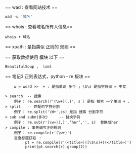 == wad : 查看网站技术  == 
```python 
wad -u '域名'
```

== whois : 查看域名所有人信息== 

    whois + 域名

== xpath : 是指类似 正则的 规则 == 

== 获取数据使用 模块 以下 == 

    BeautifulSoup ,  lxml

== 笔记3 正则表达式，python - re 板块 == 

        w = word >>  + : 是指单词 多个 ; \S\s 是指字符串 = 中文

    > search  -- 搜索
        例子： re.search(r'(\w+)(,)', s ) 是指 搜索 一个单词 + ，
    > split   -- 匹配的字符分割
        例子： re.split('\W+',ss) 是指 搜索 分割字符
    > sub and subn(多次)     -- 替换字符
        例子： re.sub(r'(\w+)(,)',‘her‘,'', s)  替换成her
    > compile : 事先编写正则规则
        例子： re.compile(r'(\w+)') 
        百度标题获取 ：
             pt = re.compile(r'(<title>)([\S\s]+)(</title>)')
             print(pt.search(r).group(2)) 
